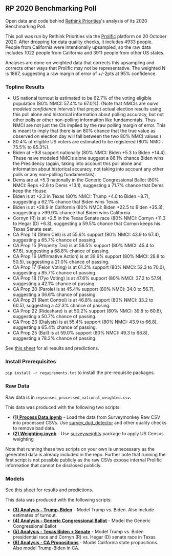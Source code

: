 ## RP 2020 Benchmarking Poll

Open data and code behind [Rethink Priorities](https://www.rethinkpriorities.org/)'s analysis of its 2020 Benchmarking Poll.

This poll was run by Rethink Priorities via the [Prolific](https://www.prolific.co/) platform on 20 October 2020. After dropping for data quality checks, it includes 4933 people. People from California were intentionally upsampled, so the raw data includes 1022 people from California and 3911 people from other US states.

Analyses are done on weighted data that corrects this upsampling and corrects other ways that Prolific may not be representative. The weighted N is 1867, suggesting a raw margin of error of +/-2pts at 95% confidence.


### Topline Results

* US national turnout is estimated to be 62.7% of the voting eligible population (80% NMCI: 57.4% to 67.0%). (Note that NMCIs are _naive modeled confidence intervals_ that project actual election results using this poll alone and historical information about polling accuracy, but not other polls or other non-polling informaiton like fundamentals. Thus NMCI are not just the CIs implied by the raw polling margin of error. This is meant to imply that there is an 80% chance that the true value as observed on election day will fall between the two 80% NMCI values.)
* 80.4% of eligible US voters are estimated to be registered (80% NMCI: 75.5% to 85.3%).
* Biden at +9.8 support nationally (80% NMCI: Biden +5.3 to Biden +14.4). These naive modeled NMCIs alone suggest a 86.1% chance Biden wins the Presidency (again, taking into account this poll alone and information about historical accuracy, not taking into account any other polls or any non-polling fundamentals).
* Dems are at +5.3 nationally in the Generic Congressional Ballot (80% NMCI: Reps +2.6 to Dems +13.1), suggesting a 71.7% chance that Dems keep the House.
* Biden is at +2.3 in Texas (80% NMCI: Trump +4.0 to Biden +8.7), suggesting a 62.1% chance that Biden wins Texas.
* Biden is at +28.9 in California (80% NMCI: Biden +22.5 to Biden +35.3), suggesting a >99.9% chance that Biden wins California.
* Cornyn (R) is at +2.5 in the Texas Senate race (80% NMCI: Cornyn +11.3 to Hegar (D) +6.3), suggesting a 59.5% chance that Cornyn keeps his Texas Senate seat.
* CA Prop 14 (Stem Cell) is at 55.6% support (80% NMCI: 43.9 to 67.4), suggesting a 65.7% chance of passing.
* CA Prop 15 (Property Tax) is at 56.5% support (80% NMCI: 45.4 to 67.6), suggesting a 68.8% chance of passing.
* CA Prop 16 (Affirmative Action) is at 39.6% support (80% NMCI: 28.8 to 50.5), suggesting a 21.0% chance of passing.
* CA Prop 17 (Felon Voting) is at 61.2% support (80% NMCI: 52.3 to 70.0), suggesting a 85.7% chance of passing.
* CA Prop 18 (17yo Voting) is at 47.6% support (80% NMCI: 37.2 to 57.9), suggesting a 42.1% chance of passing.
* CA Prop 20 (Parole) is at 45.4% support (80% NMCI: 34.0 to 56.7), suggesting a 36.6% chance of passing.
* CA Prop 21 (Rent Control) is at 46.8% support (80% NMCI: 33.2 to 60.5), suggesting a 42.3% chance of passing.
* CA Prop 22 (Rideshare) is at 50.2% support (80% NMCI: 39.8 to 60.6), suggesting a 50.7% chance of passing.
* CA Prop 23 (Dialysis) is at 55.4% support (80% NMCI: 43.9 to 66.8), suggesting a 65.4% chance of passing.
* CA Prop 25 (Bail) is at 59.0% support (80% NMCI: 49.3 to 68.8), suggesting a 78.2% chance of passing.

See [this sheet](https://docs.google.com/spreadsheets/d/1yuEruo1z4sQ9IIqVMGba1-fumtmypbjZk_2tOZgVhkk/edit#gid=0) for all results and predictions.
 
 
### Install Prerequisites

`pip install -r requirements.txt` to install the pre-requisite packages.


### Raw Data

Raw data is in `repsonses_processed_national_weighted.csv`.

This data was produced with the following two scripts:

* **[(1) Process Data.ipynb](https://github.com/rethinkpriorities/rp_2020_benchmarking_poll/blob/master/(1)%20Process%20Data.ipynb)** - Load the data from Surveymonkey Raw CSV into processed CSVs. Use [survey_dud_detector](https://github.com/rethinkpriorities/survey_dud_detector) and other quality checks to remove bad data.
* **[(2) Weighting.ipynb](https://github.com/rethinkpriorities/rp_2020_benchmarking_poll/blob/master/(2)%20Weighting.ipynb)** - Use [surveyweights](https://github.com/rethinkpriorities/surveyweights) package to apply US Census weighting

Note that running these two scripts on your own is unnecessary as the generated data is already included in the repo. Further note that running the first script is not possible publicly as the raw CSVs expose internal Prolific information that cannot be disclosed publicly.


### Models

See [this sheet](https://docs.google.com/spreadsheets/d/1yuEruo1z4sQ9IIqVMGba1-fumtmypbjZk_2tOZgVhkk/edit#gid=0) for results and predictions.

This data was produced with the following scripts:

* **[(3) Analysis - Trump-Biden](https://github.com/rethinkpriorities/rp_2020_benchmarking_poll/blob/master/(3)%20Analysis%20-%20Trump-Biden.ipynb)** - Model Trump vs. Biden. Also include estimates of turnout.
* **[(4) Analysis - Generic Congressional Ballot](https://github.com/rethinkpriorities/rp_2020_benchmarking_poll/blob/master/(4)%20Analysis%20-%20Generic%20Congressional%20Ballot.ipynb)** - Model the Generic Congressional Ballot
* **[(5) Analysis - Texas Biden + Senate](https://github.com/rethinkpriorities/rp_2020_benchmarking_poll/blob/master/(5)%20Texas%20Biden%20%2B%20Senate.ipynb)** - Model Trump vs. Biden presidential race and Cornyn (R) vs. Hegar (D) senate race in Texas
* **[(6) Analysis - CA Propositions](https://github.com/rethinkpriorities/rp_2020_benchmarking_poll/blob/master/(5)%20Analysis%20-%20CA%20Propositions.ipynb)** - Model California state propositions. Also model Trump-Biden in CA.

